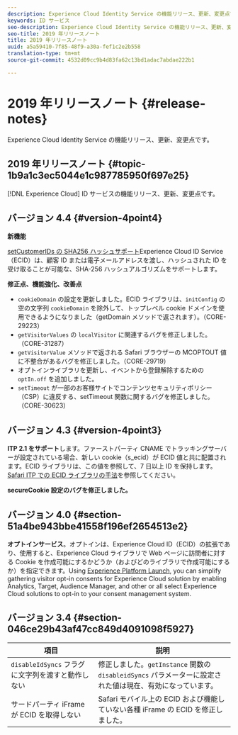 ```yaml
---
description: Experience Cloud Identity Service の機能リリース、更新、変更点です。
keywords: ID サービス
seo-description: Experience Cloud Identity Service の機能リリース、更新、変更点です。
seo-title: 2019 年リリースノート
title: 2019 年リリースノート
uuid: a5a59410-7f85-48f9-a30a-fef1c2e2b558
translation-type: tm+mt
source-git-commit: 4532d09cc9b4d83fa62c13bd1adac7abdae222b1

---
```



# 2019 年リリースノート {#release-notes}

Experience Cloud Identity Service の機能リリース、更新、変更点です。

## 2019 年リリースノート {#topic-1b9a1c3ec5044e1c987785950f697e25}

[!DNL Experience Cloud] ID サービスの機能リリース、更新、変更点です。

## バージョン 4.4 {#version-4point4}

**新機能**

[setCustomerIDs の SHA256 ハッシュサポート](/help/reference/hashing-support.md)Experience Cloud ID Service（ECID）は、顧客 ID または電子メールアドレスを渡し、ハッシュされた ID を受け取ることが可能な、SHA-256 ハッシュアルゴリズムをサポートします。

**修正点、機能強化、改善点**

* `cookieDomain` の設定を更新しました。ECID ライブラリは、`initConfig` の空の文字列 `cookieDomain` を除外して、トップレベル cookie ドメインを使用できるようになりました（getDomain メソッドで返されます）。（CORE-29223）
* `getVisitorValues` の `localVisitor` に関連するバグを修正しました。（CORE-31287）
* `getVisitorValue` メソッドで返される Safari ブラウザーの MCOPTOUT 値に不整合があるバグを修正しました。（CORE-29719）
* オプトインライブラリを更新し、イベントから登録解除するための `optIn.off` を追加しました。
* `setTimeout` が一部のお客様サイトでコンテンツセキュリティポリシー（CSP）に違反する、setTimeout 関数に関するバグを修正しました。（CORE-30623）

## バージョン 4.3 {#version-4point3}

**ITP 2.1 をサポート**&#x200B;します。ファーストパーティ CNAME でトラッキングサーバーが設定されている場合、新しい cookie（s_ecid）が ECID 値と共に配置されます。ECID ライブラリは、この値を参照して、7 日以上 ID を保持します。[Safari ITP での ECID ライブラリの手法](/help/reference/ecid-library-methods.md)を参照してください。

**secureCookie 設定のバグを修正しました。**

## バージョン 4.0 {#section-51a4be943bbe41558f196ef2654513e2}

**オプトインサービス**。オプトインは、Experience Cloud ID（ECID）の拡張であり、使用すると、Experience Cloud ライブラリで Web ページに訪問者に対する Cookie を作成可能にするかどうか（およびどのライブラリで作成可能にするか）を指定できます。Using [Experience Platform Launch](https://docs.adobelaunch.com/), you can simplify gathering visitor opt-in consents for Experience Cloud solution by enabling Analytics, Target, Audience Manager, and other or all select Experience Cloud solutions to opt-in to your consent management system.

## バージョン 3.4 {#section-046ce29b43af47cc849d4091098f5927}

| 項目 | 説明 |
|---|---|
| `disableIdSyncs` フラグに文字列を渡すと動作しない | 修正しました。`getInstance` 関数の `disableidSyncs` パラメーターに設定された値は現在、有効になっています。 |
| サードパーティ iFrame が ECID を取得しない | Safari モバイル上の ECID および機能していない各種 iFrame の ECID を修正しました。 |


